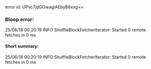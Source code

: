 error id: UPvc7jdGGwagiAEbyB6xxg==
### Bloop error:

25/06/18 00:20:19 INFO ShuffleBlockFetcherIterator: Started 0 remote fetches in 0 ms
#### Short summary: 

25/06/18 00:20:19 INFO ShuffleBlockFetcherIterator: Started 0 remote fetches in 0 ms